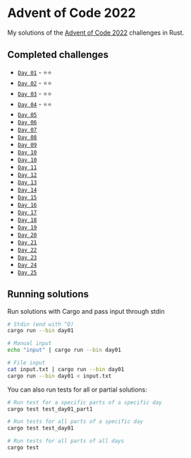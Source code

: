# Advent of Code 2022

My solutions of the [Advent of Code 2022](https://adventofcode.com/2022) challenges in Rust.

## Completed challenges

- [`Day 01`](./day01) - ⭐⭐
- [`Day 02`](./day02) - ⭐⭐
- [`Day 03`](./day03) - ⭐⭐
- [`Day 04`](./day04) - ⭐⭐
- [`Day 05`](./day05)
- [`Day 06`](./day06)
- [`Day 07`](./day07)
- [`Day 08`](./day08)
- [`Day 09`](./day09)
- [`Day 10`](./day10)
- [`Day 10`](./day10)
- [`Day 11`](./day11)
- [`Day 12`](./day12)
- [`Day 13`](./day13)
- [`Day 14`](./day14)
- [`Day 15`](./day15)
- [`Day 16`](./day16)
- [`Day 17`](./day17)
- [`Day 18`](./day18)
- [`Day 19`](./day19)
- [`Day 20`](./day20)
- [`Day 21`](./day21)
- [`Day 22`](./day22)
- [`Day 23`](./day23)
- [`Day 24`](./day24)
- [`Day 25`](./day25)

## Running solutions

Run solutions with Cargo and pass input through stdin

```sh
# Stdin (end with ^D)
cargo run --bin day01

# Manual input
echo "input" | cargo run --bin day01

# File input
cat input.txt | cargo run --bin day01
cargo run --bin day01 < input.txt
```

You can also run tests for all or partial solutions:

```sh
# Run test for a specific parts of a specific day
cargo test test_day01_part1

# Run tests for all parts of a specific day
cargo test test_day01

# Run tests for all parts of all days
cargo test
```
